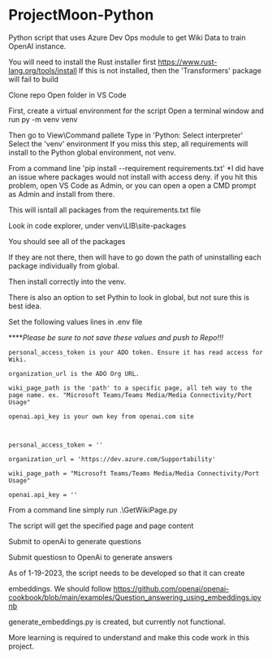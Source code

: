 # ProjectMoon-Python
Python script that uses Azure Dev Ops module to get Wiki Data to train OpenAI instance.


You will need to install the Rust installer first https://www.rust-lang.org/tools/install
If this is not installed, then the 'Transformers' package will fail to build


Clone repo
Open folder in VS Code


First, create a virtual environment for the script
Open a terminal window and run 
    py -m venv venv


Then go to View\Command pallete
Type in 'Python: Select interpreter'
Select the 'venv' environment
    If you miss this step, all requirements will install to the Python global environment, not venv.



From a command line 'pip install --requirement requirements.txt'
   *I did have an issue where packages would not install with access deny. 
   if you hit this problem, open VS Code as Admin, or you can open a open a CMD prompt as Admin and install from there.
   
   
This will isntall all packages from the requirements.txt file

Look in code explorer, under venv\LIB\site-packages

You should see all of the packages

If they are not there, then will have to go down the path of uninstalling each package individually from global.

Then install correctly into the venv. 

There is also an option to set Pythin to look in global, but not sure this is best idea. 


Set the following values lines in .env file

*****Please be sure to not save these values and push to Repo!!!*
    
    personal_access_token is your ADO token. Ensure it has read access for Wiki.
    
    organization_url is the ADO Org URL.
    
    wiki_page_path is the 'path' to a specific page, all teh way to the page name. ex. "Microsoft Teams/Teams Media/Media Connectivity/Port Usage"

    openai.api_key is your own key from openai.com site

    
    
    personal_access_token = ''

    organization_url = 'https://dev.azure.com/Supportability'

    wiki_page_path = "Microsoft Teams/Teams Media/Media Connectivity/Port Usage"

    openai.api_key = ''



From a command line simply run .\GetWikiPage.py

The script will get the specified page and page content

Submit to openAi to generate questions

Submit questiosn to OpenAi to generate answers



As of 1-19-2023, the script needs to be developed so that it can create

embeddings. We should follow https://github.com/openai/openai-cookbook/blob/main/examples/Question_answering_using_embeddings.ipynb

generate_embeddings.py is created, but currently not functional. 

More learning is required to understand and make this code work in this project. 
